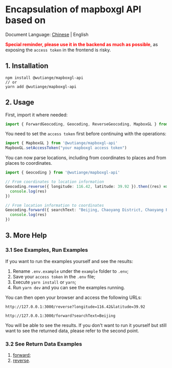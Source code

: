 # Encapsulation of mapboxgl API based on

Document Language: [Chinese](./language/zh-README.md) | English

**<span style="color: red">Special reminder, please use it in the backend as much as possible</span>**, as exposing the `access token` in the frontend is risky.

## 1. Installation
```
npm install @wutiange/mapboxgl-api
// or
yarn add @wutiange/mapboxgl-api
```

## 2. Usage
First, import it where needed:
```ts
import { ForwardGeocoding, Geocoding, ReverseGeocoding, MapboxGL } from '@wutiange/mapboxgl-api'
```
You need to set the `access token` first before continuing with the operations:
```ts
import { MapboxGL } from '@wutiange/mapboxgl-api'
MapboxGL.setAccessToken("your mapboxgl access token")
```
You can now parse locations, including from coordinates to places and from places to coordinates.
```ts
import { Geocoding } from '@wutiange/mapboxgl-api'

// From coordinates to location information
Geocoding.reverse({ longitude: 116.42, latitude: 39.92 }).then((res) => {
  console.log(res)
})

// From location information to coordinates
Geocoding.forward({ searchText: "Beijing, Chaoyang District, Chaoyang Park" }).then((res) => {
  console.log(res)
})
```
## 3. More Help
### 3.1 See Examples, Run Examples
If you want to run the examples yourself and see the results:
1. Rename `.env.example` under the `example` folder to `.env`;
2. Save your `access token` in the `.env` file;
3. Execute `yarn install` or `yarn`;
4. Run `yarn dev` and you can see the examples running.

You can then open your browser and access the following URLs:
```text
http://127.0.0.1:3000/reverse?longitude=116.42&latitude=39.92

http://127.0.0.1:3000/forward?searchText=Beijing
```
You will be able to see the results. If you don't want to run it yourself but still want to see the returned data, please refer to the second point.

### 3.2 See Return Data Examples
1. [forward](./testRecord/forward.md);
2. [reverse](./testRecord/reverse.md).